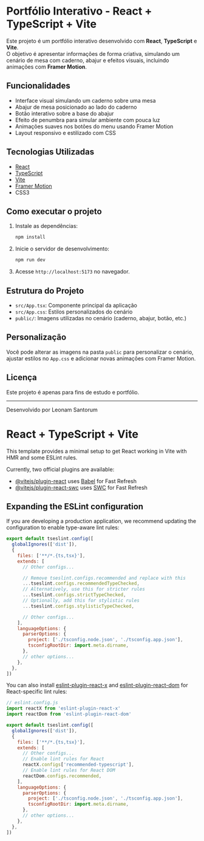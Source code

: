 # Portfólio Interativo - React + TypeScript + Vite

Este projeto é um portfólio interativo desenvolvido com **React**, **TypeScript** e **Vite**.  
O objetivo é apresentar informações de forma criativa, simulando um cenário de mesa com caderno, abajur e efeitos visuais, incluindo animações com **Framer Motion**.

## Funcionalidades

- Interface visual simulando um caderno sobre uma mesa
- Abajur de mesa posicionado ao lado do caderno
- Botão interativo sobre a base do abajur
- Efeito de penumbra para simular ambiente com pouca luz
- Animações suaves nos botões do menu usando Framer Motion
- Layout responsivo e estilizado com CSS

## Tecnologias Utilizadas

- [React](https://react.dev/)  
- [TypeScript](https://www.typescriptlang.org/)  
- [Vite](https://vitejs.dev/)  
- [Framer Motion](https://www.framer.com/motion/)  
- CSS3

## Como executar o projeto

1. Instale as dependências:
   ```bash
   npm install
   ```
2. Inicie o servidor de desenvolvimento:
   ```bash
   npm run dev
   ```
3. Acesse `http://localhost:5173` no navegador.

## Estrutura do Projeto

- `src/App.tsx`: Componente principal da aplicação
- `src/App.css`: Estilos personalizados do cenário
- `public/`: Imagens utilizadas no cenário (caderno, abajur, botão, etc.)

## Personalização

Você pode alterar as imagens na pasta `public` para personalizar o cenário, ajustar estilos no `App.css` e adicionar novas animações com Framer Motion.

## Licença

Este projeto é apenas para fins de estudo e portfólio.

---

Desenvolvido por Leonam Santorum

# React + TypeScript + Vite

This template provides a minimal setup to get React working in Vite with HMR and some ESLint rules.

Currently, two official plugins are available:

- [@vitejs/plugin-react](https://github.com/vitejs/vite-plugin-react/blob/main/packages/plugin-react) uses [Babel](https://babeljs.io/) for Fast Refresh
- [@vitejs/plugin-react-swc](https://github.com/vitejs/vite-plugin-react/blob/main/packages/plugin-react-swc) uses [SWC](https://swc.rs/) for Fast Refresh

## Expanding the ESLint configuration

If you are developing a production application, we recommend updating the configuration to enable type-aware lint rules:

```js
export default tseslint.config([
  globalIgnores(['dist']),
  {
    files: ['**/*.{ts,tsx}'],
    extends: [
      // Other configs...

      // Remove tseslint.configs.recommended and replace with this
      ...tseslint.configs.recommendedTypeChecked,
      // Alternatively, use this for stricter rules
      ...tseslint.configs.strictTypeChecked,
      // Optionally, add this for stylistic rules
      ...tseslint.configs.stylisticTypeChecked,

      // Other configs...
    ],
    languageOptions: {
      parserOptions: {
        project: ['./tsconfig.node.json', './tsconfig.app.json'],
        tsconfigRootDir: import.meta.dirname,
      },
      // other options...
    },
  },
])
```

You can also install [eslint-plugin-react-x](https://github.com/Rel1cx/eslint-react/tree/main/packages/plugins/eslint-plugin-react-x) and [eslint-plugin-react-dom](https://github.com/Rel1cx/eslint-react/tree/main/packages/plugins/eslint-plugin-react-dom) for React-specific lint rules:

```js
// eslint.config.js
import reactX from 'eslint-plugin-react-x'
import reactDom from 'eslint-plugin-react-dom'

export default tseslint.config([
  globalIgnores(['dist']),
  {
    files: ['**/*.{ts,tsx}'],
    extends: [
      // Other configs...
      // Enable lint rules for React
      reactX.configs['recommended-typescript'],
      // Enable lint rules for React DOM
      reactDom.configs.recommended,
    ],
    languageOptions: {
      parserOptions: {
        project: ['./tsconfig.node.json', './tsconfig.app.json'],
        tsconfigRootDir: import.meta.dirname,
      },
      // other options...
    },
  },
])
```
